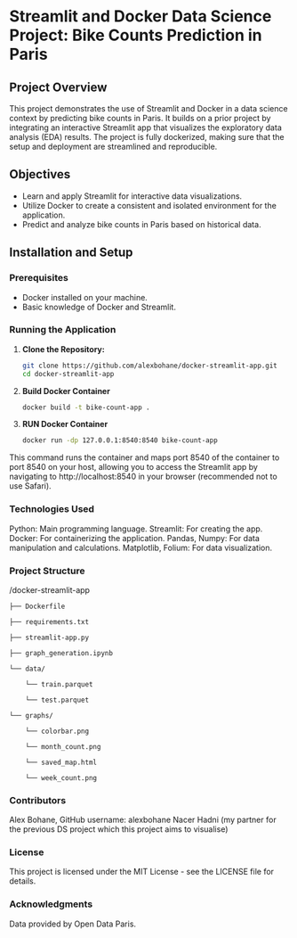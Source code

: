 # Streamlit and Docker Data Science Project: Bike Counts Prediction in Paris

## Project Overview
This project demonstrates the use of Streamlit and Docker in a data science context by predicting bike counts in Paris. It builds on a prior project by integrating an interactive Streamlit app that visualizes the exploratory data analysis (EDA) results. The project is fully dockerized, making sure that the setup and deployment are streamlined and reproducible.

## Objectives
- Learn and apply Streamlit for interactive data visualizations.
- Utilize Docker to create a consistent and isolated environment for the application.
- Predict and analyze bike counts in Paris based on historical data.

## Installation and Setup

### Prerequisites
- Docker installed on your machine. 
- Basic knowledge of Docker and Streamlit.

### Running the Application

1. **Clone the Repository:**
   ```bash
   git clone https://github.com/alexbohane/docker-streamlit-app.git
   cd docker-streamlit-app

2. **Build Docker Container**
   ```bash
   docker build -t bike-count-app .

3. **RUN Docker Container**
   ```bash
   docker run -dp 127.0.0.1:8540:8540 bike-count-app

This command runs the container and maps port 8540 of the container to port 8540 on your host, allowing you to access the Streamlit app by navigating to http://localhost:8540 in your browser (recommended not to use Safari).

###  Technologies Used
Python: Main programming language.
Streamlit: For creating the app.
Docker: For containerizing the application.
Pandas, Numpy: For data manipulation and calculations.
Matplotlib, Folium: For data visualization.

###  Project Structure

/docker-streamlit-app

    ├── Dockerfile
    
    ├── requirements.txt
    
    ├── streamlit-app.py
    
    ├── graph_generation.ipynb
    
    └── data/
    
        └── train.parquet
        
        └── test.parquet
        
    └── graphs/
    
        └── colorbar.png
        
        └── month_count.png

        └── saved_map.html
        
        └── week_count.png

### Contributors
Alex Bohane, GitHub username: alexbohane
Nacer Hadni (my partner for the previous DS project which this project aims to visualise)

### License
This project is licensed under the MIT License - see the LICENSE file for details.

### Acknowledgments
Data provided by Open Data Paris.


